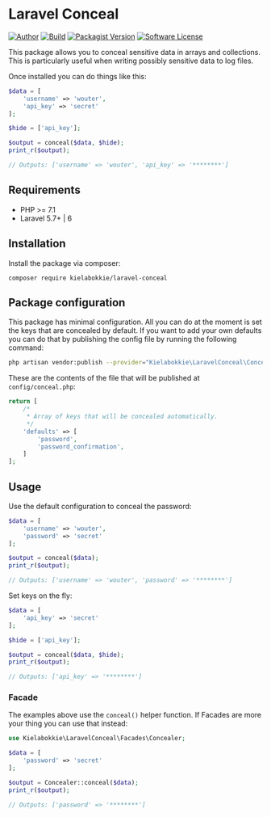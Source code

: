 # Laravel Conceal

[![Author](http://img.shields.io/badge/by-@kielabokkie-lightgrey.svg?style=flat-square)](https://twitter.com/kielabokkie)
[![Build](https://img.shields.io/github/workflow/status/kielabokkie/laravel-conceal/run-tests/master?style=flat-square)](https://github.com/kielabokkie/laravel-conceal/actions)
[![Packagist Version](https://img.shields.io/packagist/v/kielabokkie/laravel-conceal.svg?style=flat-square)](https://packagist.org/packages/kielabokkie/laravel-conceal)
[![Software License](https://img.shields.io/badge/license-MIT-brightgreen.svg?style=flat-square)](LICENSE.md)

This package allows you to conceal sensitive data in arrays and collections. This is particularly useful when writing possibly sensitive data to log files.

Once installed you can do things like this:

```php
$data = [
    'username' => 'wouter',
    'api_key' => 'secret'
];

$hide = ['api_key'];

$output = conceal($data, $hide);
print_r($output);

// Outputs: ['username' => 'wouter', 'api_key' => '********']
```

## Requirements

* PHP >= 7.1
* Laravel 5.7+ | 6

## Installation

Install the package via composer:

```
composer require kielabokkie/laravel-conceal
```

## Package configuration

This package has minimal configuration. All you can do at the moment is set the keys that are concealed by default. If you want to add your own defaults you can do that by publishing the config file by running the following command:

```bash
php artisan vendor:publish --provider="Kielabokkie\LaravelConceal\ConcealServiceProvider"
```

These are the contents of the file that will be published at `config/conceal.php`:

```php
return [
    /*
     * Array of keys that will be concealed automatically.
     */
    'defaults' => [
        'password',
        'password_confirmation',
    ]
];
```

## Usage

Use the default configuration to conceal the password:

```php
$data = [
    'username' => 'wouter',
    'password' => 'secret'
];

$output = conceal($data);
print_r($output);

// Outputs: ['username' => 'wouter', 'password' => '********']
```

Set keys on the fly:

```php
$data = [
    'api_key' => 'secret'
];

$hide = ['api_key'];

$output = conceal($data, $hide);
print_r($output);

// Outputs: ['api_key' => '********']
```

### Facade

The examples above use the `conceal()` helper function. If Facades are more your thing you can use that instead:

```php
use Kielabokkie\LaravelConceal\Facades\Concealer;

$data = [
    'password' => 'secret'
];

$output = Concealer::conceal($data);
print_r($output);

// Outputs: ['password' => '********']
```
